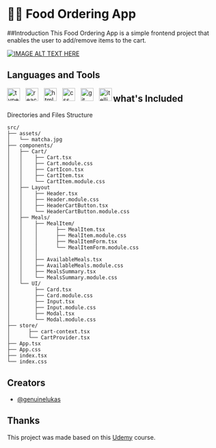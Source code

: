 #  🍵🍃 Food Ordering App

##Introduction
This Food Ordering App is a simple frontend project that enables the user to add/remove items to the cart.

[![IMAGE ALT TEXT HERE](https://img.youtube.com/vi/gDVUyfiM3MI/0.jpg)](https://www.youtube.com/watch?v=gDVUyfiM3MI)


## Languages and Tools
<p>
  <img align="left" alt="typescript" width="30px" style="padding-right:10px;" src="https://cdn.jsdelivr.net/gh/devicons/devicon/icons/typescript/typescript-original.svg" />
  <img align="left" alt="react" width="30px" style="padding-right:10px;" src="https://cdn.jsdelivr.net/gh/devicons/devicon/icons/react/react-original.svg" />
  <img align="left" alt="html5" width="30px" style="padding-right:10px;" src="https://cdn.jsdelivr.net/gh/devicons/devicon/icons/html5/html5-original.svg" />
  <img align="left" alt="css" width="30px" style="padding-right:10px;" src="https://cdn.jsdelivr.net/gh/devicons/devicon/icons/css3/css3-original.svg" />
  <img align="left" alt="git" width="30px" style="padding-right:10px;" src="https://cdn.jsdelivr.net/gh/devicons/devicon/icons/typescript/typescript-original.svg" />
  <img align="left" alt="itelliJ" width="30px"  src="https://cdn.jsdelivr.net/gh/devicons/devicon/icons/intellij/intellij-original.svg" />   
</p>




## what's Included
Directories and Files Structure

```
src/
├── assets/
│   └── matcha.jpg
├── components/      
│   ├── Cart/
│   │    ├── Cart.tsx
│   │    ├── Cart.module.css   
│   │    ├── CartIcon.tsx
│   │    ├── CartItem.tsx
│   │    └── CartItem.module.css
│   ├── Layout
│   │    ├── Header.tsx
│   │    ├── Header.module.css
│   │    ├── HeaderCartButton.tsx
│   │    └── HeaderCartButton.module.css 
│   ├── Meals/
│   │    ├── MealItem/
│   │    │      ├── MealItem.tsx
│   │    │      ├── MealItem.module.css
│   │    │      ├── MealItemForm.tsx
│   │    │      └── MealItemForm.module.css
│   │    │
│   │    ├── AvailableMeals.tsx  
│   │    ├── AvailableMeals.module.css
│   │    ├── MealsSummary.tsx
│   │    └── MealsSummary.module.css
│   └── UI/
│        ├── Card.tsx
│        ├── Card.module.css 
│        ├── Input.tsx
│        ├── Input.module.css
│        ├── Modal.tsx
│        └── Modal.module.css
├── store/
│      ├── cart-context.tsx
│      └── CartProvider.tsx
├── App.tsx
├── App.css
├── index.tsx
└── index.css
```


## Creators 
- [@genuinelukas](https://github.com/GenuineLukas)


## Thanks
This project was made based on this [Udemy](https://www.udemy.com/course/best-react/) course.


